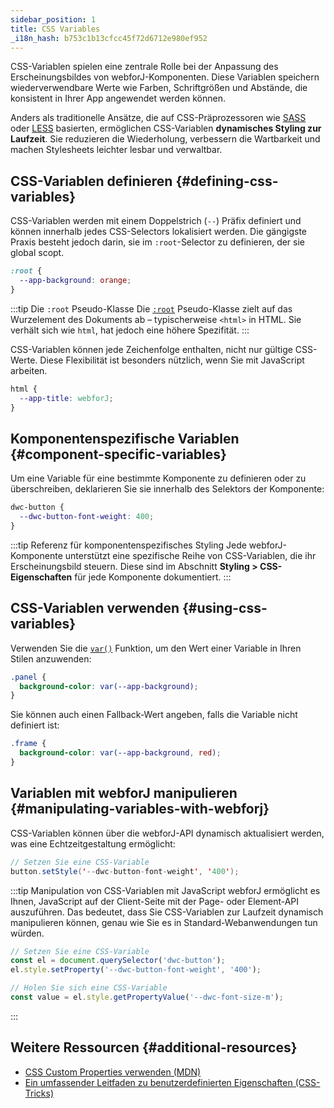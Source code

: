 ```yaml
---
sidebar_position: 1
title: CSS Variables
_i18n_hash: b753c1b13cfcc45f72d6712e980ef952
---
```

CSS-Variablen spielen eine zentrale Rolle bei der Anpassung des Erscheinungsbildes von webforJ-Komponenten. Diese Variablen speichern wiederverwendbare Werte wie Farben, Schriftgrößen und Abstände, die konsistent in Ihrer App angewendet werden können.

Anders als traditionelle Ansätze, die auf CSS-Präprozessoren wie [SASS](https://sass-lang.com/) oder [LESS](https://lesscss.org/) basierten, ermöglichen CSS-Variablen **dynamisches Styling zur Laufzeit**. Sie reduzieren die Wiederholung, verbessern die Wartbarkeit und machen Stylesheets leichter lesbar und verwaltbar.

## CSS-Variablen definieren {#defining-css-variables}

CSS-Variablen werden mit einem Doppelstrich (`--`) Präfix definiert und können innerhalb jedes CSS-Selectors lokalisiert werden. Die gängigste Praxis besteht jedoch darin, sie im `:root`-Selector zu definieren, der sie global scopt.

```css
:root {
  --app-background: orange;
}
```

:::tip Die `:root` Pseudo-Klasse
Die [`:root`](https://developer.mozilla.org/en-US/docs/Web/CSS/:root) Pseudo-Klasse zielt auf das Wurzelement des Dokuments ab – typischerweise `<html>` in HTML. Sie verhält sich wie `html`, hat jedoch eine höhere Spezifität.
:::

CSS-Variablen können jede Zeichenfolge enthalten, nicht nur gültige CSS-Werte. Diese Flexibilität ist besonders nützlich, wenn Sie mit JavaScript arbeiten.

```css
html {
  --app-title: webforJ;
}
```

## Komponentenspezifische Variablen {#component-specific-variables}

Um eine Variable für eine bestimmte Komponente zu definieren oder zu überschreiben, deklarieren Sie sie innerhalb des Selektors der Komponente:

```css
dwc-button {
  --dwc-button-font-weight: 400;
}
```

:::tip Referenz für komponentenspezifisches Styling
Jede webforJ-Komponente unterstützt eine spezifische Reihe von CSS-Variablen, die ihr Erscheinungsbild steuern. Diese sind im Abschnitt **Styling > CSS-Eigenschaften** für jede Komponente dokumentiert. 
:::


## CSS-Variablen verwenden {#using-css-variables}

Verwenden Sie die [`var()`](https://developer.mozilla.org/en-US/docs/Web/CSS/var()) Funktion, um den Wert einer Variable in Ihren Stilen anzuwenden:

```css
.panel {
  background-color: var(--app-background);
}
```

Sie können auch einen Fallback-Wert angeben, falls die Variable nicht definiert ist:

```css
.frame {
  background-color: var(--app-background, red);
}
```

## Variablen mit webforJ manipulieren {#manipulating-variables-with-webforj}

CSS-Variablen können über die webforJ-API dynamisch aktualisiert werden, was eine Echtzeitgestaltung ermöglicht:

```java
// Setzen Sie eine CSS-Variable
button.setStyle('--dwc-button-font-weight', '400');
```

:::tip Manipulation von CSS-Variablen mit JavaScript
webforJ ermöglicht es Ihnen, JavaScript auf der Client-Seite mit der Page- oder Element-API auszuführen. Das bedeutet, dass Sie CSS-Variablen zur Laufzeit dynamisch manipulieren können, genau wie Sie es in Standard-Webanwendungen tun würden.

```javascript
// Setzen Sie eine CSS-Variable
const el = document.querySelector('dwc-button');
el.style.setProperty('--dwc-button-font-weight', '400');

// Holen Sie sich eine CSS-Variable
const value = el.style.getPropertyValue('--dwc-font-size-m');
```
:::

## Weitere Ressourcen {#additional-resources}

- [CSS Custom Properties verwenden (MDN)](https://developer.mozilla.org/en-US/docs/Web/CSS/Using_CSS_custom_properties)  
- [Ein umfassender Leitfaden zu benutzerdefinierten Eigenschaften (CSS-Tricks)](https://css-tricks.com/a-complete-guide-to-custom-properties/)
